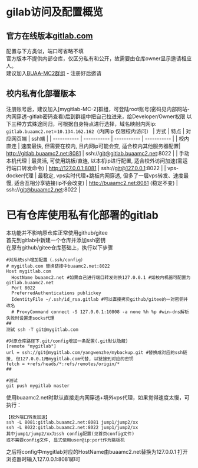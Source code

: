 # gilab访问及配置概览
## 官方在线版本[gitlab.com](http://gitlab.com)
 配置与下方类似，端口可省略不填  
 官方版本不提供内部仓库，仅区分私有和公开，故需要由仓库owner显示邀请相应人。  
 建议加入[BUAA-MC2群组](https://gitlab.com/buaa-mc2) - 注册好后邀请
## 校内私有化部署版本
注册账号后，建议加入[mygitlab-MC-2]群组，可登陆root账号(密码见内部网站-内网穿透-gitlab密码查看)后到群组中把自己拉进来，给Developer/Owner权限
以下三种方式殊途同归，可根据自身特点进行选择，域名映射内网ip:  `gitlab.buaamc2.net`=`10.134.162.162`（内网ip 仅限校内访问）
| 方式      | 特点 | 对应网页端 | ssh端 | 
| ----------- | ----------- | ----------- | ----------- |
| 校内直连      | 速度最快, 但需要在校内, 且内网ip可能会变, 适合校内其他服务器配置| http://gitlab.buaamc2.net:8081 |  ssh://git@gitlab.buaamc2.net:8022 |
| 手动本机代理   | 最灵活, 可使用跳板/直连, 以本机ip进行配置, 适合校外访问加速(需运行端口转发命令) | http://127.0.0.1:8081 | ssh://git@127.0.0.1:8022 |
| vps-docker代理   | 最稳定, vps实时代理+跳板内网穿透, 但多了一层vps转发、速度最慢, 适合互相分享链接(ip不会改变) | http://buaamc2.net:8081 (稳定不变) | ssh://git@buaamc2.net:8022 |

# 已有仓库使用私有化部署的gitlab
本功能并不影响原仓库正常使用github/gitee  
首先到gitlab中新建一个仓库并添加ssh密钥  
在原有github/gitee仓库基础上，执行以下步骤  
```
#对系统ssh增加配置（.ssh/config）
# mygitlab.com 替换链接中buaamc2.net:8022
Host mygitlab.com
  HostName buaamc2.net #如果自己进行端口转发则换127.0.0.1 #如校内机器可配置为gitlab.buaamc2.net
  Port 8022
  PreferredAuthentications publickey
  IdentityFile ~/.ssh/id_rsa.gitlab #可以直接拷贝github/gitee的一对密钥并改名
  # ProxyCommand connect -S 127.0.0.1:10808 -a none %h %p #win-dns解析失败时设置走socks代理
##
测试 ssh -T git@mygitlab.com

#对原仓库路径下.git/config增加一条配置(.git默认隐藏)
[remote "mygitlab"]
url = ssh://git@mygitlab.com/yangwenzhe/mybackup.git #替换成对应的ssh链接, 但127.0.0.1用mygitlab.com代替, 以链接到对应的密钥
fetch = +refs/heads/*:refs/remotes/origin/*
##

#测试
git push mygitlab master
```

使用buaamc2.net时默认直接走内网穿透+境外vps代理，如果觉得速度太慢，可执行：
```
【校外端口转发加速】
ssh -L 8081:gitlab.buaamc2.net:8081 jump1/jump2/xx
ssh -L 8022:gitlab.buaamc2.net:8022 jump1/jump2/xx
其中jump1/jump2/xx为ssh config配置(见首页config文件)
或不需要config文件, 显式使用user@ip:port作为跳板机
```
之后将config中mygitlab对应的HostName由buaamc2.net替换为127.0.0.1
打开浏览器时输入127.0.0.1:8081即可
